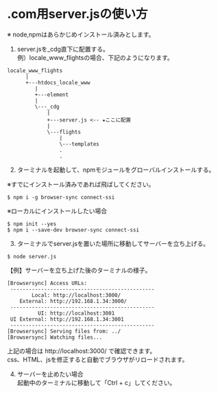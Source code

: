 # .com用server.jsの使い方
※ node,npmはあらかじめインストール済みとします。

1) server.jsを_cdg直下に配置する。  
例）locale_www_flightsの場合、下記のようになります。
```
locale_www_flights
      |
      +---htdocs_locale_www
         |
         +---element
         |
         \---_cdg
             |
             +---server.js <-- ★ここに配置
             |
             \---flights
                 |
                 \---templates
                 .
                 .
```

2) ターミナルを起動して、npmモジュールをグローバルインストールする。 

※すでにインストール済みであれば飛ばしてください。
```
$ npm i -g browser-sync connect-ssi
```
※ローカルにインストールしたい場合
```
$ npm init --yes
$ npm i --save-dev browser-sync connect-ssi
```

3) ターミナルでserver.jsを置いた場所に移動してサーバーを立ち上げる。
```
$ node server.js
```

【例】サーバーを立ち上げた後のターミナルの様子。
```
[Browsersync] Access URLs:
 -----------------------------------------------
        Local: http://localhost:3000/
    External: http://192.168.1.34:3000/
 -----------------------------------------------
          UI: http://localhost:3001
 UI External: http://192.168.1.34:3001
 -----------------------------------------------
[Browsersync] Serving files from: ../
[Browsersync] Watching files...
```
上記の場合は http://localhost:3000/ で確認できます。  
css、HTML、jsを修正すると自動でブラウザがリロードされます。

4) サーバーを止めたい場合  
起動中のターミナルに移動して「Ctrl + c」してください。

